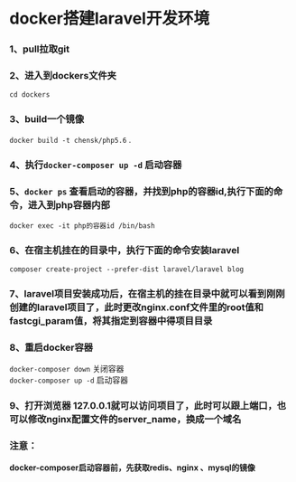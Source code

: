 # docker搭建laravel开发环境

### **1、pull拉取git<br>**

### **2、进入到dockers文件夹<br>**
`cd dockers`<br>

### **3、build一个镜像<br>**
`docker build -t chensk/php5.6` .<br>

### **4、执行`docker-composer up -d` 启动容器<br>**

### **5、`docker ps` 查看启动的容器，并找到php的容器id,执行下面的命令，进入到php容器内部<br>**
`docker exec -it php的容器id /bin/bash`

### **6、在宿主机挂在的目录中，执行下面的命令安装laravel** <br>
`composer create-project --prefer-dist laravel/laravel blog`

### **7、laravel项目安装成功后，在宿主机的挂在目录中就可以看到刚刚创建的laravel项目了，此时更改nginx.conf文件里的root值和fastcgi_param值，将其指定到容器中得项目目录** <br>

### **8、重启docker容器** <br>
`docker-composer down` 关闭容器<br>
`docker-composer up -d` 启动容器<br>
### **9、打开浏览器 127.0.0.1就可以访问项目了，此时可以跟上端口，也可以修改nginx配置文件的server_name，换成一个域名** <br>

### 注意：<br>
**docker-composer启动容器前，先获取redis、nginx 、mysql的镜像**